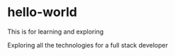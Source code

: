 # hello-world
This is for learning and exploring

Exploring all the technologies for a full stack developer
